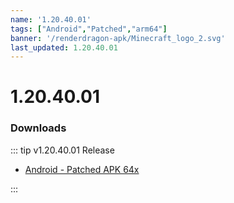 ```yaml
---
name: '1.20.40.01'
tags: ["Android","Patched","arm64"]
banner: '/renderdragon-apk/Minecraft_logo_2.svg'
last_updated: 1.20.40.01
---
```


# 1.20.40.01

### Downloads

::: tip v1.20.40.01 Release

* [Android - Patched APK 64x](https://www.mediafire.com/file/olatjslsodtp9nk/1.20.40.01_arm64_v8a_patched.apk/file)

:::

